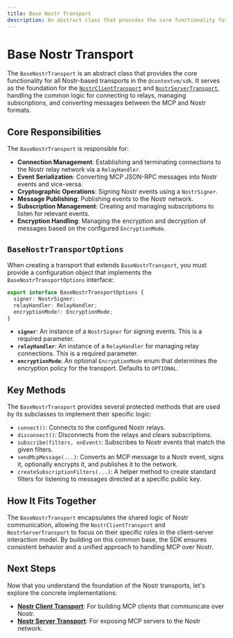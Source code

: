 ```yaml
---
title: Base Nostr Transport
description: An abstract class that provides the core functionality for all Nostr-based transports in the @contextvm/sdk.
---
```


# Base Nostr Transport

The `BaseNostrTransport` is an abstract class that provides the core functionality for all Nostr-based transports in the `@contextvm/sdk`. It serves as the foundation for the [`NostrClientTransport`](/contextvm-docs/transports/nostr-client-transport) and [`NostrServerTransport`](/contextvm-docs/transports/nostr-server-transport), handling the common logic for connecting to relays, managing subscriptions, and converting messages between the MCP and Nostr formats.

## Core Responsibilities

The `BaseNostrTransport` is responsible for:

-   **Connection Management**: Establishing and terminating connections to the Nostr relay network via a `RelayHandler`.
-   **Event Serialization**: Converting MCP JSON-RPC messages into Nostr events and vice-versa.
-   **Cryptographic Operations**: Signing Nostr events using a `NostrSigner`.
-   **Message Publishing**: Publishing events to the Nostr network.
-   **Subscription Management**: Creating and managing subscriptions to listen for relevant events.
-   **Encryption Handling**: Managing the encryption and decryption of messages based on the configured `EncryptionMode`.

## `BaseNostrTransportOptions`

When creating a transport that extends `BaseNostrTransport`, you must provide a configuration object that implements the `BaseNostrTransportOptions` interface:

```typescript
export interface BaseNostrTransportOptions {
  signer: NostrSigner;
  relayHandler: RelayHandler;
  encryptionMode?: EncryptionMode;
}
```

-   **`signer`**: An instance of a `NostrSigner` for signing events. This is a required parameter.
-   **`relayHandler`**: An instance of a `RelayHandler` for managing relay connections. This is a required parameter.
-   **`encryptionMode`**: An optional `EncryptionMode` enum that determines the encryption policy for the transport. Defaults to `OPTIONAL`.

## Key Methods

The `BaseNostrTransport` provides several protected methods that are used by its subclasses to implement their specific logic:

-   `connect()`: Connects to the configured Nostr relays.
-   `disconnect()`: Disconnects from the relays and clears subscriptions.
-   `subscribe(filters, onEvent)`: Subscribes to Nostr events that match the given filters.
-   `sendMcpMessage(...)`: Converts an MCP message to a Nostr event, signs it, optionally encrypts it, and publishes it to the network.
-   `createSubscriptionFilters(...)`: A helper method to create standard filters for listening to messages directed at a specific public key.

## How It Fits Together

The `BaseNostrTransport` encapsulates the shared logic of Nostr communication, allowing the `NostrClientTransport` and `NostrServerTransport` to focus on their specific roles in the client-server interaction model. By building on this common base, the SDK ensures consistent behavior and a unified approach to handling MCP over Nostr.

## Next Steps

Now that you understand the foundation of the Nostr transports, let's explore the concrete implementations:

-   **[Nostr Client Transport](/contextvm-docs/transports/nostr-client-transport)**: For building MCP clients that communicate over Nostr.
-   **[Nostr Server Transport](/contextvm-docs/transports/nostr-server-transport)**: For exposing MCP servers to the Nostr network.
